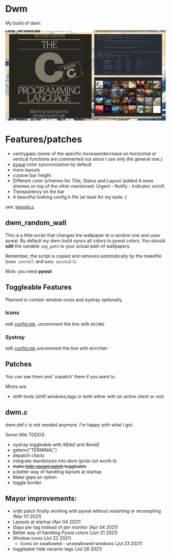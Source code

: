 # Dwm
My build of dwm

![Image](rice.gif "dwm")

# Features/patches
- vanitygaps (some of the specific increase/decrease on horizontal or vertical functions are commented out since I use only the general one.)
- [pywal](https://github.com/dylanaraps/pywal) color syncronization by default
- more layouts
- custom bar height
- Different color schemes for Title, Status and Layout (added 4 more shemes on top of the other mentioned: Urgent - Notify - Indicator on/of)
- Transparency on the bar
- A beautiful looking config.h file (at least for my taste :)


see: [layouts.c](https://github.com/explosion-mental/Dwm/blob/main/layouts.c)

## dwm_random_wall
This is a little script that changes the wallpaper to a random one and uses
pywal. By default my dwm build syncs all colors to pywal colors. You should
**edit** the variable `img_path` to your actual path of wallpapers.

Remember, the script is copied and removes automatically by the makefile (`make
install` and `make unistall`).

_Note_: you need **pywal**

## Toggleable Features
Planned to contain window icons and systray optionally.

### Icons
edit [config.mk](https://github.com/explosion-mental/Dwm/blob/main/config.mk),
uncomment the line with `#ICONS`

### Systray
edit [config.mk](https://github.com/explosion-mental/Dwm/blob/main/config.mk)
uncomment the line with `#SYSTRAY`

## Patches
You can see them and 'unpatch' them if you want to.

Mines are:
- shift-tools (shift windows,tags or both either with an active client or not)

## dwm.c
dwm.def.c is not needed anymore. I'm happy with what I got.

Some little TODOS:
- systray toggleable with _#ifdef_ and _#endif_
- getenv("TERMINAL")
- depatch cfacts
- integrate dwmblocks into dwm (prob not worth it)
- <s>make [hide vacant patch](https://dwm.suckless.org/patches/hide_vacant_tags/)
  toggleable</s>
- a better way of handling layouts at startup
- Make gaps an option
- toggle border

## Mayor improvements:
- xrdb patch finally working with pywal without restarting or recompiling (Mar
  01 2021)
- Layouts at startup (Apr 04 2021)
- Gaps per tag instead of per monitor (Apr 04 2021)
- Better way of handling Pywal colors (Jun 21 2021)
- Window icons (Jul 22 2021)
	* Icons on swallowed - unswallowed windows (Jul 23 2021)
- toggleable hide vacants tags (Jul 28 2021)
